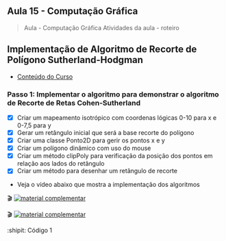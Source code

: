## Aula 15 - Computação Gráfica

> Aula - Computação Gráfica
> Atividades da aula - roteiro

## Implementação de Algoritmo de Recorte de Polígono Sutherland-Hodgman

- [Conteúdo do Curso](https://github.com/marcoswagner-commits/projetos_cg/blob/3e7133004a04b725d1041a53c2f84f1cb1af16b9/ApostilaCG2021_Modulo2.pdf)

### Passo 1: Implementar o algoritmo para demonstrar o algoritmo de Recorte de Retas Cohen-Sutherland
- [x] Criar um mapeamento isotrópico com coordenas lógicas 0-10 para x e 0-7,5 para y
- [x] Gerar um retângulo inicial que será a base recorte do polígono
- [x] Criar uma classe Ponto2D para gerir os pontos x e y
- [x] Criar um polígono dinâmico com uso do mouse
- [x] Criar um método clipPoly para verificação da posição dos pontos em relação aos lados do retângulo
- [x] Criar um método para desenhar um retângulo de recorte

- Veja o vídeo abaixo que mostra a implementação dos algoritmos
 
🎬
[![material complementar](https://github.com/marcoswagner-commits/projetos_cg/blob/cc6e41c33250a44aa967125b80f7be78c95b68c3/Capa_Aula14-15.png)](https://www.youtube.com/watch?v=i1OSeGl_V40)

🎬
[![material complementar](https://github.com/marcoswagner-commits/projetos_cg/blob/cc6e41c33250a44aa967125b80f7be78c95b68c3/Capa_Aula14-15.png)](https://www.youtube.com/watch?v=f86Fw8OHDHk)



:shipit: Código 1
```



```



